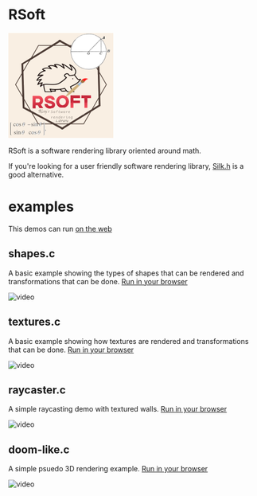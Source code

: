 # RSoft
![The RSoftlogo](https://github.com/ColleagueRiley/rsoft/blob/main/RSoft_logo.png?raw=true)

RSoft is a software rendering library oriented around math. 

If you're looking for a user friendly software rendering library, [Silk.h](https://github.com/itsYakub/Silk/) is a good alternative.

# examples

This demos can run [on the web](https://colleagueriley.github.io/rsoft/)

## shapes.c
A basic example showing the types of shapes that can be rendered and transformations that can be done. [Run in your browser](https://colleagueriley.github.io/RSGL/examples/shapes.html)

![video](https://raw.githubusercontent.com/ColleagueRiley/RSGL/refs/heads/main/shapes.gif)

## textures.c
A basic example showing how textures are rendered and transformations that can be done. [Run in your browser](https://colleagueriley.github.io/rsoft/examples/textures.html)

![video](https://raw.githubusercontent.com/ColleagueRiley/RSGL/refs/heads/main/textures.gif)

## raycaster.c
A simple raycasting demo with textured walls. [Run in your browser](https://colleagueriley.github.io/rsoft/examples/raycaster.html)

![video](https://raw.githubusercontent.com/ColleagueRiley/RSGL/refs/heads/main/raycaster.gif)

## doom-like.c
A simple psuedo 3D rendering example. [Run in your browser](https://colleagueriley.github.io/rsoft/examples/doom-like.html)

![video](https://raw.githubusercontent.com/ColleagueRiley/RSGL/refs/heads/main/doom-like.gif)

